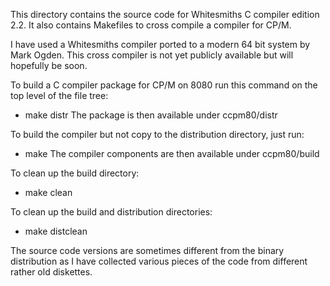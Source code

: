 This directory contains the source code for Whitesmiths C compiler edition 2.2.
It also contains Makefiles to cross compile a compiler for CP/M.

I have used a Whitesmiths compiler ported to a modern 64 bit system by Mark Ogden.
This cross compiler is not yet publicly available but will hopefully be soon.

To build a C compiler package for CP/M on 8080 run this command on the top level of the file tree:
* make distr
The package is then available under ccpm80/distr

To build the compiler but not copy to the distribution directory, just run:
* make
The compiler components are then available under ccpm80/build

To clean up the build directory:
* make clean

To clean up the build and distribution directories:
* make distclean

The source code versions are sometimes different from the binary distribution
as I have collected various pieces of the code from different rather old diskettes.
